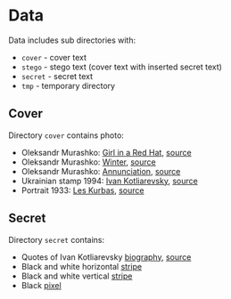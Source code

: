 Data
====

Data includes sub directories with:

* ``cover`` - cover text
* ``stego`` - stego text (cover text with inserted secret text)
* ``secret`` - secret text
* ``tmp`` - temporary directory

Cover
-----

Directory ``cover`` contains photo:

* Oleksandr Murashko: [Girl in a Red Hat](cover/oleksandr-murashko-girl-in-a-red-нat-521x700px.jpg), [source](https://en.wikipedia.org/wiki/File:Olexandr_murashko_Divchyna_v_chervonim_kapeliusi.jpg)
* Oleksandr Murashko: [Winter](cover/oleksandr-murashko-winter-345x480px.jpg), [source](https://commons.wikimedia.org/wiki/File:Olexandr_murashko_Zyma.jpg)
* Oleksandr Murashko: [Annunciation](cover/oleksandr-murashko-annunciation-388x481px.jpg), [source](https://commons.wikimedia.org/wiki/Category:Oleksandr_Murashko#/media/File:Annunciation_by_A._Murashko.jpg)
* Ukrainian stamp 1994: [Ivan Kotliarevsky](cover/ukranian-stamp-1994-ivan-kotliarevsky-150-107px.jpg), [source](https://commons.wikimedia.org/wiki/File:Stamp_of_Ukraine_s74.jpg)
* Portrait 1933: [Les Kurbas](cover/les-kurbas-160x229px.jpg), [source](https://commons.wikimedia.org/wiki/Category:Les_Kurbas?uselang=en#/media/File:Curbas.jpg)

Secret
------

Directory ``secret`` contains:

* Quotes of Ivan Kotliarevsky [biography](secret/ivan-kotliarevsky.txt), [source](https://en.wikipedia.org/wiki/Ivan_Kotliarevsky)
* Black and white horizontal [stripe](secret/black-white-horizontal-stripe-25x1px.jpg) 
* Black and white vertical [stripe](secret/black-white-vertical-stripe-1x25px.jpg) 
* Black [pixel](secret/black-pixel-1x1px.png) 

